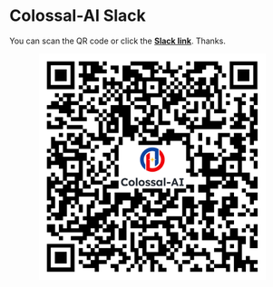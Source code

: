 # Colossal-AI Slack
You can scan the QR code or click the [**Slack link**](https://join.slack.com/t/colossalaiworkspace/shared_invite/zt-2404o93sy-Y3~br1qkIeEcMOVSfJ8YYg). Thanks.

<p  align="center">
<img src="./Colossal-AI_Slack_0927_1837.png" width=400/>
</p>
